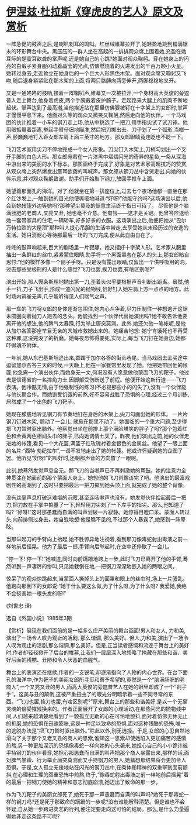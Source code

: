 # [伊涅兹·杜拉斯《穿虎皮的艺人》原文及赏析](https://www.vrrw.net/wx/15383.html)

一阵急促的鼓声之后,是喇叭刺耳的鸣叫。红丝绒帷幕拉开了,她轻盈地跳到铺满锯末的环形舞台中央。黑压压的一群人坐在高起的一排排观众席上围着她,充盈在她耳际的是震耳欲聋的掌声呢,还是她自己的心跳?她面对观众鞠躬。穿在她身上的闪亮的白缎子紧身服闪动着晶莹的光点,仿佛燃烧着的火进发出的千百万颗小火星。她转过身去,走近耸立在她身后的一个巨大人形黑色木架。面对观众席又鞠躬又飞吻,随后退身紧紧贴在那木架的上面,将两只胳膊向两旁伸开,两脚稳稳地叉开。

又是一通咚咚的鼓响,接着一阵喇叭声,帷幕又一次被拉开,一个身材高大英俊的旁遮普人走上舞台,他身着虎皮,两个手腕戴着皮护腕子。走起路来大腿上的肌肉不断地起伏。掌声达到了最高潮,当他挨近站在那里仿佛要被钉在十字架上的女郎时,掌声才慢慢平息下来。他面对久等的观众又微笑又鞠躬,然后走向他的伙伴。一个马戏团的伙计推着一小车的钢刀走上场,他从中挑选了一把刀,用手指尖试了试刀锋。他用眼掂量着距离,举起手臂仔细地瞄准,然后把刀掷出去。刀子划了一个弧形,当啷一声,颤巍巍地钉入距女郎左肩上面三英寸的地方。那女郎眼睛竟连眨也不眨一下。

飞刀艺术家用尖刀不停地完成一个女人形象。刀尖钉入木架上,刀柄勾划出一个叉开手脚的白色人形。那女郎宛若在一片漆黑中熠熠闪光的奇异的星鱼,一条从深海中游出来的美丽的水下标本。那图画终于完成了,好象是对艺术家高超技巧的赞赏,从观众席上突然爆发出震耳欲聋的叫喊声。那女郎从钢刀丛中含笑走出,向她的伙伴示意,并对观众鞠躬致谢。助手们开始取下钢刀,放回手推车上面。

她望着那面孔的海洋。对了,他就坐在第一排座位上,过去七个夜场他都一直坐在那个红沙发上,一触到她的目光他便嘶哑地喊道:“好呀!”他能守约吗?这场演出以后,他会到她帐篷外边等她吗?那种望尘莫及的惬意生活终于指日可待了。 尽管他是个脑满肠肥的老商人,又秃又丑, 她也毫不介意。他有钱——这才是关键。他曾答应送给她一套带家具的住宅,一辆轿车,好多好多的衣服。这场演出之后,他便把她从“巴尔万特拉欧的大屋顶”那种叫人提心吊胆的生活中带走,去享受她从未经历过的安逸的生活。她只消耐心等待那最后一场的飞刀完成,便从此自由自在了。

咚咚的鼓声响起来,巨大的剧场里一片寂静。她又摆好十字架人形。艺术家从腰里抽出一条鲜红的丝巾,紧紧蒙住眼睛,助手将一个黑面罩套在那人的头上,那女郎暗自思忖:“他的模样多像一个刽子手呀。只是没有露出眼睛,仅留出一个供呼吸用的洞。过去那些受极刑的人是什么感觉?飞刀也罢,挨刀也罢,有啥区别呢?”

演出开始,那人慢条斯理地抛出第一刀,歪着头似乎要根据声音判断出距离。蓦然,他手一抖,刀子飞出手,形成一道闪光的抛物线,恰好钉入她左肩上方一点点的地方。此时场内鸦雀无声,几乎能听得见人们喘气之声。

那一车的飞刀将女郎的身体逐渐包围住,她内心斗争着,尽力压制住一种想逃开这锯末圆圈向着抛刀人跑去的念头。他能找到一个伙伴代替她演出吗?她不敢告诉他要离开他的想法,他的脾气太暴躁,行为举止唐突莫测。此外,她还欠他一笔帐呢,是他从加尔各答那座举目无亲的大城市救她出来的。她痛苦地想: 她宁肯饿死也不再受这种罪,这没完没了的折磨。她每夜恐怖得要死,实际上,每当飞刀钉在她身边,她都吓得魂不附体。

一年前,她从东巴基斯坦逃出来,踯躅于加尔各答的街头巷尾。当马戏团去孟买途中逗留加尔各答三天的时候,一天晚上,他在一家餐馆里发现了她。他把她带回他的帐篷,他急需一个演出伙伴,而她身无一文,何况没有人愿意做他蒙面飞刀的靶子。他过去是信德省的一名摔角力士,因脚部受伤断送了前程。他便开始这新行道——飞刀表演。他冷酷无情,由于他强制性的练习(不必提那些小的闪失了),没有一个伙伴能与他长期合作。而她饱受饥饿的前熬,好不容易战胜了恐惧的心理,经过三个月训练,居然成了一个出色的飞刀靶子。

她现在朦胧地听见钢刀有节奏地钉在身后的木架上,尖刀勾画出她的形体。 一片片钢刀钉进木架, 颤动了一会儿, 就悬在那里不动了。她面临的一个重大问题,至少得把飞刀暂时驱出脑外。他察觉出坐在前排上那个满脸堆笑的胖子了吗?那个包着红色和金黄两色相间头巾的胖子,已向她调情七天了。昨夜,他们演出之前,她的伙伴走进她的帐篷,看见一个大花篮,满篮子红玫瑰衬着金银色的金属丝。他望了一眼上面的名片:“西特·勃纪拉尔”,一语不发地走出了她的帐篷。他或许怀疑到她的企图了罢。他听见“好呀!”的叫好时,还朝那声音的方向瞥了一眼呢。

此刻,她蓦然发觉声息全无。那飞刀的当啷声已不再刺激她的耳鼓。她的注意力全神贯注在她面前的那个蒙面人身上。她想他的飞刀肖像该完了吧。他演出的最富戏剧性的高潮到了,这时只要把最后一把刀掷到她头顶上面,就完成了她的整个肖像。

没有丝毫声息打破这难堪的沉寂,甚至连咳嗽声也没有。她发觉伙伴拾起最后一把刀,把刀放在手掌中掂量了一下,轻轻用刀尖刺了一下左手的指尖。那么,他知道了吗? “好呀!”这时那愚蠢而自满的叫声划破一片寂静。她惊得目瞪口呆。蒙面人转过头,向前排侧过身去。她自慰地想:他是瞧不见的,不过那个人暴露了,她感到一阵晕眩。

当那举起刀的手臂向上抬起,她不胜惊异地注视着,看到那刀像毒蛇射出毒液之前一样地前后摇晃。他为了最后一掷,手臂向后举起时,在空中还停歇了一会儿。

“停一下! 停一下!”她喊道,同时向前蹒跚地跨上一步,此时飞刀已离开了他的手臂,蓦然听到一声凄厉的惨叫,只见她栽倒在地,一把钢刀深深地嵌入她的两眼之间。

惊呆了的观众惊跳起来,当蒙面人撕掉头上的面罩和眼上的丝巾时,场上一片骚乱。他跑向那倒下的女郎说:“她干什么要这么做,为了什么呀,为了什么呀? 我爱她,我绝不会损害她一根头发的呀!”

(刘世忠 译)

选自《外国小说》1985年3期



【赏析】展现在我们面前的是一幅多么庄严美丽的舞台画面!男人和女人, 力和美, 演出了一场令人叹为观止的活剧, 那么谐调, 那么美好。但人,力和美,演出了一场令人叹为观止的活剧,那么谐调,那么美好。但是,正当读者感慨和流连于舞台上的美好时,作者却轻轻掀开了后台的帷幕,让我们一层层深入地领略了掩藏在那些和谐、美好后面的残酷、丑陋和令人厌恶的血腥气。

舞台上的表演还在继续,作者的一支锐笔,却逐渐指向了人物的内心世界。在台下面孔的海洋中,作为靶子的美丽女郎所寻觅和寄予希望的,竟然是一个“脑满肠肥的老商人”,一个又秃又丑的男人,而高大英俊的旁遮普艺人在她的眼里却成了一个“刽子手”。这美与丑的颠倒,这被严重扭曲了的眼光分明暗示着一些不同寻常的东西。“飞刀也罢,挨刀也罢,有啥区别呢?”原来,舞台上的那些和谐美好,是以一个无辜灵魂的倍受摧残换来的。作者正面展开了女郎的心理活动,在那些闪光的抛物线中间,人们越来越清楚地看到了一颗孤立无助的心在可怜地颤抖,面对着仿佛无休无止的折磨,她的恐惧在迅速膨胀,这是一种足以致命的恐惧,面对这种残酷的恐怖,唯一的逃脱办法是“把飞刀暂时驱出脑外。”除此以外,别无选择。于是,女郎的心思自然地滑向了关于那个又老又丑的商人的思索,谁知这一思索却使她陷入更加痛苦的感情煎熬,另一种更加深沉的恐惧像毒蛇一样向她的心头袭来,她担心自己的小小诡计被手持钢刀的伙伴看穿,她担心那愚蠢而自满的叫声把那个商人暴露出来,那样的话,面对脾气暴躁、行为举止唐突莫测而又手持钢刀的男人,她猜想那结果将会更加令人恐惧。于是,女人孤立无援地站在闪光的钢刀丛中,在肉体和精神的双重宰割面前颤抖,在心理和生理的双重恐怖中煎熬,终于,“像毒蛇射出毒液之前一样地前后摇晃”着的最后一把钢刀使她的精神和意志彻底崩溃,她迈出了致命的那一步。

作为飞刀靶子的美丽女郎死了,她死于那一声愚蠢而自满的叫声吗?她死于那毒蛇一样的钢刀吗?还是死于那致命的蹒跚的一步呢?没有谁能解释清楚。但是谁也不会怀疑,自从她一步跨进卖艺的行列,便注定要走向这可怕的结局。那么,是什么力量逼得她非走这条路不可呢?

